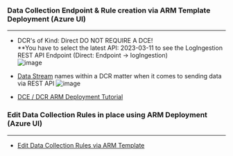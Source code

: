 ### Data Collection Endpoint & Rule creation via ARM Template Deployment (Azure UI)
---------------------------------------
- DCR's of Kind: Direct DO NOT REQUIRE A DCE! </br>
  **You have to select the latest API: 2023-03-11 to see the LogIngestion REST API Endpoint (Direct: Endpoint -> logIngestion) </br>
  ![image](https://github.com/user-attachments/assets/995dab2d-1fbc-4337-a9b5-ed9425cd4e69)

- [Data Stream](https://learn.microsoft.com/en-us/azure/azure-monitor/logs/logs-ingestion-api-overview#endpoint) names within a DCR matter when it comes to sending data via REST API
  ![image](https://github.com/user-attachments/assets/a70122bf-94d3-47f0-9b78-ce59640fc623)

- [DCE / DCR ARM Deployment Tutorial](https://learn.microsoft.com/en-us/azure/azure-monitor/logs/tutorial-logs-ingestion-api?tabs=dce) </br>

### Edit Data Collection Rules in place using ARM Deployment (Azure UI)
---------------------------------------
- [Edit Data Collection Rules via ARM Template](https://learn.microsoft.com/en-us/azure/azure-monitor/essentials/data-collection-rule-create-edit?tabs=cli#strategies-to-edit-and-test-a-dcr)
